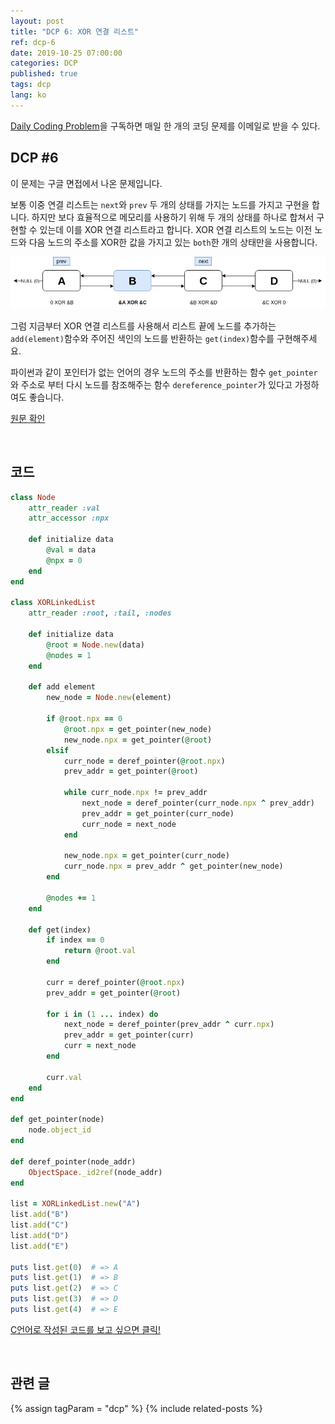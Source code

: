 ```yaml
---
layout: post
title: "DCP 6: XOR 연결 리스트"
ref: dcp-6
date: 2019-10-25 07:00:00
categories: DCP
published: true
tags: dcp
lang: ko
---
```


[Daily Coding Problem](https://www.dailycodingproblem.com)을 구독하면 매일 한 개의 코딩 문제를 이메일로 받을 수 있다.

## **DCP #6**
이 문제는 구글 면접에서 나온 문제입니다.

보통 이중 연결 리스트는 `next`와 `prev` 두 개의 상태를 가지는 노드를 가지고 구현을 합니다. 하지만 보다 효율적으로 메모리를 사용하기 위해 두 개의 상태를 하나로 합쳐서 구현할 수 있는데 이를 XOR 연결 리스트라고 합니다. XOR 연결 리스트의 노드는 이전 노드와 다음 노드의 주소를 XOR한 값을 
가지고 있는 `both`한 개의 상태만을 사용합니다.

![XOR list visual](/assets/images/dcp/problem6/xor.png)

그럼 지금부터 XOR 연결 리스트를 사용해서 리스트 끝에 노드를 추가하는 `add(element)`함수와 주어진 색인의 노드를 반환하는 `get(index)`함수를 구현해주세요. 

파이썬과 같이 포인터가 없는 언어의 경우 노드의 주소를 반환하는 함수 `get_pointer`와 주소로 부터 다시 노드를 참조해주는 함수 `dereference_pointer`가 있다고 가정하여도 좋습니다.

[원문 확인](en-dcp-6.html#dcp6) 

<br>

## **코드**

```rb
class Node
    attr_reader :val
    attr_accessor :npx

    def initialize data
        @val = data
        @npx = 0
    end
end

class XORLinkedList
    attr_reader :root, :tail, :nodes

    def initialize data
        @root = Node.new(data)
        @nodes = 1
    end

    def add element
        new_node = Node.new(element)

        if @root.npx == 0
            @root.npx = get_pointer(new_node)
            new_node.npx = get_pointer(@root)
        elsif
            curr_node = deref_pointer(@root.npx)
            prev_addr = get_pointer(@root)
            
            while curr_node.npx != prev_addr
                next_node = deref_pointer(curr_node.npx ^ prev_addr)
                prev_addr = get_pointer(curr_node)
                curr_node = next_node
            end

            new_node.npx = get_pointer(curr_node)
            curr_node.npx = prev_addr ^ get_pointer(new_node)
        end

        @nodes += 1
    end

    def get(index)
        if index == 0
            return @root.val
        end

        curr = deref_pointer(@root.npx)
        prev_addr = get_pointer(@root)

        for i in (1 ... index) do
            next_node = deref_pointer(prev_addr ^ curr.npx)   
            prev_addr = get_pointer(curr)
            curr = next_node
        end

        curr.val
    end
end

def get_pointer(node)
    node.object_id
end

def deref_pointer(node_addr)
    ObjectSpace._id2ref(node_addr)
end

list = XORLinkedList.new("A")
list.add("B")
list.add("C")
list.add("D")
list.add("E")

puts list.get(0)  # => A
puts list.get(1)  # => B
puts list.get(2)  # => C
puts list.get(3)  # => D
puts list.get(4)  # => E
```

[C언어로 작성된 코드를 보고 싶으면 클릭!](https://github.com/muicode/DCP/blob/master/problem6/dcp6.c)

<br>

## **관련 글** <a id="related"></a>
{% assign tagParam = "dcp" %}
{% include related-posts %}
